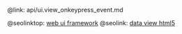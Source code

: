 @link: api/ui.view_onkeypress_event.md

@seolinktop: [web ui framework](https://webix.com)
@seolink: [data view html5](https://webix.com/widget/dataview/)